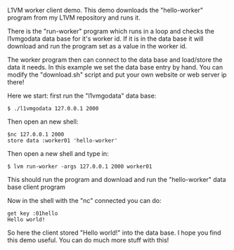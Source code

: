L1VM worker client demo.
This demo downloads the "hello-worker" program from my L1VM repository and runs it.

There is the "run-worker" program which runs in a loop and checks the l1vmgodata data base for it's worker id. If it is in the data base it will download and run the program set as a value in the worker id.

The worker program then can connect to the data base and load/store the data it needs.
In this example we set the data base entry by hand. You can modify the "download.sh" script and put your own website or web server ip there!

Here we start: first run the "l1vmgodata" data base:

```
$ ./l1vmgodata 127.0.0.1 2000
```

Then open an new shell:

```
$nc 127.0.0.1 2000
store data :worker01 'hello-worker'
```

Then open a new shell and type in:

```
$ lvm run-worker -args 127.0.0.1 2000 worker01
```

This should run the program and download and run the "hello-worker" data base client program

Now in the shell with the "nc" connected you can do:

```
get key :01hello
Hello world!
```

So here the client stored "Hello world!" into the data base.
I hope you find this demo useful. You can do much more stuff with this!
